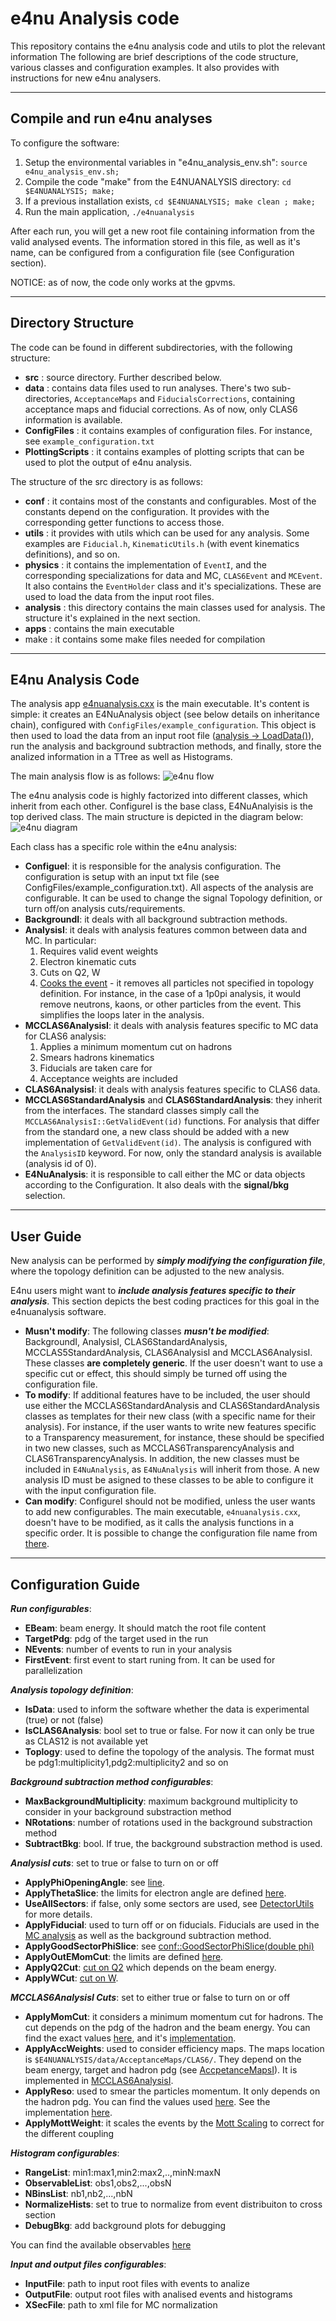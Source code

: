 # e4nu Analysis code

This repository contains the e4nu analysis code and utils to plot the relevant information
The following are brief descriptions of the code structure, various classes and configuration examples. It also provides with instructions for new e4nu analysers.

---------------

## Compile and run e4nu analyses

To configure the software:
1. Setup the environmental variables in "e4nu_analysis_env.sh": `source e4nu_analysis_env.sh;`
2. Compile the code "make" from the E4NUANALYSIS directory: `cd $E4NUANALYSIS; make;`
4. If a previous installation exists, `cd $E4NUANALYSIS; make clean ; make;`
3. Run the main application, `./e4nuanalysis`

After each run, you will get a new root file containing information from the valid analysed events. The information stored in this file, as well as it's name, can be configured from a configuration file (see Configuration section).

NOTICE: as of now, the code only works at the gpvms. 

---------------

## Directory Structure

The code can be found in different subdirectories, with the following structure: 
- **src** : source directory. Further described below.
- **data** : contains data files used to run analyses. There's two sub-directories, `AcceptanceMaps` and `FiducialsCorrections`, containing acceptance maps and fiducial corrections. As of now, only CLAS6 information is available. 
- **ConfigFiles** : it contains examples of configuration files. For instance, see `example_configuration.txt` 
- **PlottingScripts** : it contains examples of plotting scripts that can be used to plot the output of e4nu analysis. 

The structure of the src directory is as follows:
- **conf** : it contains most of the constants and configurables. Most of the constants depend on the configuration. It provides with the corresponding getter functions to access those. 
- **utils** : it provides with utils which can be used for any analysis. Some examples are `Fiducial.h`, `KinematicUtils.h` (with event kinematics definitions), and so on.  
- **physics** : it contains the implementation of `EventI`, and the corresponding specializations for data and MC, `CLAS6Event` and `MCEvent`. It also contains the `EventHolder` class and it's specializations. These are used to load the data from the input root files. 
- **analysis** : this directory contains the main classes used for analysis. The structure it's explained in the next section. 
- **apps** : contains the main executable
-  make : it contains some make files needed for compilation 

---------------

## E4nu Analysis Code

The analysis app [e4nuanalysis.cxx](https://github.com/e4nu/e4nuanalysiscode/blob/origin/Develop/RefactorizedCode/src/apps/e4nuanalysis.cxx) is the main executable. It's content is simple: it creates an E4NuAnalysis object (see below details on inheritance chain), configured with `ConfigFiles/example_configuration`. This object is then used to load the data from an input root file ([analysis -> LoadData()](https://github.com/e4nu/e4nuanalysiscode/blob/721dd5f41d51f4827630165cb8f86bac7c127865/src/apps/e4nuanalysis.cxx#L28)), run the analysis and background subtraction methods, and finally, store the analized information in a TTree as well as Histograms.

The main analysis flow is as follows:
![e4nu flow](https://github.com/e4nu/e4nuanalysiscode/blob/origin/Develop/RefactorizedCode/PlottingScripts/e4nu_analysis_flow.png)

The e4nu analysis code is highly factorized into different classes, which inherit from each other. ConfigureI is the base class, E4NuAnalyisis is the top derived class. The main structure is depicted in the diagram below:
![e4nu diagram](https://github.com/e4nu/e4nuanalysiscode/blob/origin/Develop/RefactorizedCode/PlottingScripts/e4nuanalysis_diagram.png)

Each class has a specific role within the e4nu analysis:
- **ConfigueI**: it is responsible for the analysis configuration. The configuration is setup with an input txt file (see ConfigFiles/example_configuration.txt). All aspects of the analysis are configurable. It can be used to change the signal Topology definition, or turn off/on analysis cuts/requirements. 
- **BackgroundI**: it deals with all background subtraction methods. 
- **AnalysisI**: it deals with analysis features common between data and MC. In particular:
  1. Requires valid event weights
  2. Electron kinematic cuts
  3. Cuts on Q2, W 
  4. [Cooks the event](https://github.com/e4nu/e4nuanalysiscode/blob/e1669032a67c265d7725fc78678ec6515b966580/src/analysis/AnalysisI.cxx#L106) - it removes all particles not specified in topology definition. For instance, in the case of a 1p0pi analysis, it would remove neutrons, kaons, or other particles from the event. This simplifies the loops later in the analysis. 
- **MCCLAS6AnalysisI**: it deals with analysis features specific to MC data for CLAS6 analysis:
  1. Applies a minimum momentum cut on hadrons
  2. Smears hadrons kinematics
  3. Fiducials are taken care for
  4. Acceptance weights are included 
- **CLAS6AnalysisI**: it deals with analysis features specific to CLAS6 data.
- **MCCLAS6StandardAnalysis** and **CLAS6StandardAnalysis**: they inherit from the interfaces. The standard classes simply call the `MCCLAS6AnalysisI::GetValidEvent(id)` functions. For analysis that differ from the standard one, a new class should be added with a new implementation of `GetValidEvent(id)`. The analysis is configured with the `AnalysisID` keyword. For now, only the standard analysis is available (analysis id of 0). 
- **E4NuAnalysis**: it is responsible to call either the MC or data objects according to the Configuration. It also deals with the **signal/bkg** selection. 

---------------

## User Guide
New analysis can be performed by ***simply modifying the configuration file***, where the topology definition can be adjusted to the new analysis. 

E4nu users might want to ***include analysis features specific to their analysis***. This section depicts the best coding practices for this goal in the e4nuanalysis software.

- **Musn't modify**: The following classes ***musn't be modified***: BackgroundI, AnalysisI, CLAS6StandardAnalysis, MCCLAS5StandardAnalysis, CLAS6AnalysisI and MCCLAS6AnalysisI. These classes **are completely generic**. If the user doesn't want to use a specific cut or effect, this should simply be turned off using the configuration file. 
- **To modify**: If additional features have to be included, the user should use either the MCCLAS6StandardAnalysis and CLAS6StandardAnalysis classes as templates for their new class (with a specific name for their analysis). For instance, if the user wants to write new features specific to a Transparency measurement, for instance, these should be specified in two new classes, such as MCCLAS6TransparencyAnalysis and CLAS6TransparencyAnalysis. In addition, the new classes must be included in `E4NuAnalysis`, as `E4NuAnalysis` will inherit from those. A new analysis ID must be asigned to these classes to be able to configure it with the input configuration file.
- **Can modify**: ConfigureI should not be modified, unless the user wants to add new configurables. The main executable, `e4nuanalysis.cxx`, doesn't have to be modified, as it calls the analysis functions in a specific order. It is possible to change the configuration file name from [there](https://github.com/e4nu/e4nuanalysiscode/blob/721dd5f41d51f4827630165cb8f86bac7c127865/src/apps/e4nuanalysis.cxx#L25). 

---------------

## Configuration Guide 

***Run configurables***:
- **EBeam**: beam energy. It should match the root file content
- **TargetPdg**: pdg of the target used in the run
- **NEvents**: number of events to run in your analysis
- **FirstEvent**: first event to start runing from. It can be used for parallelization

***Analysis topology definition***:
- **IsData**: used to inform the software whether the data is experimental (true) or not (false)
- **IsCLAS6Analysis**: bool set to true or false. For now it can only be true as CLAS12 is not available yet
- **Toplogy**: used to define the topology of the analysis. The format must be pdg1:multiplicity1,pdg2:multiplicity2 and so on

***Background subtraction method configurables***:
- **MaxBackgroundMultiplicity**: maximum background multiplicity to consider in your background substraction method
- **NRotations**: number of rotations used in the background substraction method
- **SubtractBkg**: bool. If true, the background substraction method is used. 

***AnalysisI cuts***: set to true or false to turn on or off
- **ApplyPhiOpeningAngle**: see [line](https://github.com/e4nu/e4nuanalysiscode/blob/e1669032a67c265d7725fc78678ec6515b966580/src/analysis/AnalysisI.cxx#L68).
- **ApplyThetaSlice**: the limits for electron angle are defined [here](https://github.com/e4nu/e4nuanalysiscode/blob/e1669032a67c265d7725fc78678ec6515b966580/src/conf/AnalysisConstantsI.h#L24).
- **UseAllSectors**: if false, only some sectors are used, see [DetectorUtils](https://github.com/e4nu/e4nuanalysiscode/blob/e1669032a67c265d7725fc78678ec6515b966580/src/utils/DetectorUtils.cxx#L48) for more details.
- **ApplyFiducial**: used to turn off or on fiducials. Fiducials are used in the [MC analysis](https://github.com/e4nu/e4nuanalysiscode/blob/e1669032a67c265d7725fc78678ec6515b966580/src/analysis/MCCLAS6AnalysisI.cxx#L141) as well as the background subtraction method.
- **ApplyGoodSectorPhiSlice**: see [conf::GoodSectorPhiSlice(double phi)](https://github.com/e4nu/e4nuanalysiscode/blob/e1669032a67c265d7725fc78678ec6515b966580/src/conf/AnalysisCutsI.cxx#L42)
- **ApplyOutEMomCut**: the limits are defined [here](https://github.com/e4nu/e4nuanalysiscode/blob/e1669032a67c265d7725fc78678ec6515b966580/src/conf/AnalysisConstantsI.h#L15).
- **ApplyQ2Cut**: [cut on Q2](https://github.com/e4nu/e4nuanalysiscode/blob/e1669032a67c265d7725fc78678ec6515b966580/src/conf/AnalysisCutsI.cxx#L52) which depends on the beam energy. 
- **ApplyWCut**: [cut on W](https://github.com/e4nu/e4nuanalysiscode/blob/e1669032a67c265d7725fc78678ec6515b966580/src/conf/AnalysisCutsI.cxx#L67).

***MCCLAS6AnalysisI Cuts***: set to either true or false to turn on or off
- **ApplyMomCut**: it considers a minimum momentum cut for hadrons. The cut depends on the pdg of the hadron and the beam energy. You can find the exact values [here](https://github.com/e4nu/e4nuanalysiscode/blob/e1669032a67c265d7725fc78678ec6515b966580/src/conf/AnalysisCutsI.cxx#L13), and it's [implementation](https://github.com/e4nu/e4nuanalysiscode/blob/e1669032a67c265d7725fc78678ec6515b966580/src/analysis/MCCLAS6AnalysisI.cxx#L116).
- **ApplyAccWeights**: used to consider efficiency maps. The maps location is `$E4NUANALYSIS/data/AcceptanceMaps/CLAS6/`. They depend on the beam energy, target and hadron pdg (see [AccpetanceMapsI](https://github.com/e4nu/e4nuanalysiscode/blob/e1669032a67c265d7725fc78678ec6515b966580/src/conf/AccpetanceMapsI.cxx#L14)). It is implemented in [MCCLAS6AnalysisI](https://github.com/e4nu/e4nuanalysiscode/blob/e1669032a67c265d7725fc78678ec6515b966580/src/analysis/MCCLAS6AnalysisI.cxx#L175).
- **ApplyReso**: used to smear the particles momentum. It only depends on the hadron pdg. You can find the values used [here](https://github.com/e4nu/e4nuanalysiscode/blob/e1669032a67c265d7725fc78678ec6515b966580/src/conf/ParticleI.h#L31). See the implementation [here](https://github.com/e4nu/e4nuanalysiscode/blob/e1669032a67c265d7725fc78678ec6515b966580/src/analysis/MCCLAS6AnalysisI.cxx#L198).
- **ApplyMottWeight**: it scales the events by the [Mott Scaling](https://github.com/e4nu/e4nuanalysiscode/blob/e1669032a67c265d7725fc78678ec6515b966580/src/physics/MCEvent.cxx#L38) to correct for the different coupling

***Histogram configurables***:
- **RangeList**: min1:max1,min2:max2,..,minN:maxN
- **ObservableList**: obs1,obs2,...,obsN
- **NBinsList**: nb1,nb2,...,nbN
- **NormalizeHists**: set to true to normalize from event distribuiton to cross section
- **DebugBkg**: add background plots for debugging

You can find the available observables [here](https://github.com/e4nu/e4nuanalysiscode/blob/e029793c6e445fe2179e42a30e3c55eeaf1af980/src/physics/EventI.cxx#L149)

***Input and output files configurables***:
- **InputFile**: path to input root files with events to analize
- **OutputFile**: output root files with analised events and histograms
- **XSecFile**: path to xml file for MC normalization




